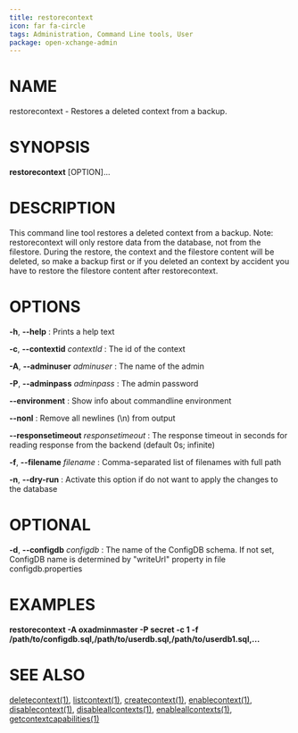 ```yaml
---
title: restorecontext
icon: far fa-circle
tags: Administration, Command Line tools, User
package: open-xchange-admin
---
```


# NAME

restorecontext - Restores a deleted context from a backup.

# SYNOPSIS

**restorecontext** [OPTION]...

# DESCRIPTION

This command line tool restores a deleted context from a backup. Note: restorecontext will only restore data from the database, not from the filestore. During the restore, the context and the filestore content will be deleted, so make a backup first or if you deleted an context by accident you have to restore the filestore content after restorecontext.

# OPTIONS

**-h**, **--help**
: Prints a help text

**-c**, **--contextid** *contextId*
: The id of the context

**-A**, **--adminuser** *adminuser*
: The name of the admin
              
 **-P**, **--adminpass** *adminpass*
: The admin password              
          
**--environment**
: Show info about commandline environment

**--nonl**
: Remove all newlines (\n) from output

**--responsetimeout** *responsetimeout*
: The response timeout in seconds for reading response from the backend (default 0s; infinite)

 **-f**, **--filename** *filename*
: Comma-separated list of filenames with full path
 
 **-n**, **--dry-run**
: Activate this option if do not want to apply the changes to the database

# OPTIONAL

**-d**, **--configdb** *configdb*
:  The name of the ConfigDB schema. If not set, ConfigDB name is determined by "writeUrl" property in file configdb.properties

# EXAMPLES

**restorecontext -A oxadminmaster -P secret -c 1 -f /path/to/configdb.sql,/path/to/userdb.sql,/path/to/userdb1.sql,...**


# SEE ALSO

[deletecontext(1)](deletecontext), [listcontext(1)](listcontext), [createcontext(1)](createcontext), [enablecontext(1)](enablecontext), [disablecontext(1)](disablecontext), [disableallcontexts(1)](disableallcontexts), [enableallcontexts(1)](enableallcontexts), [getcontextcapabilities(1)](getcontextcapabilities)